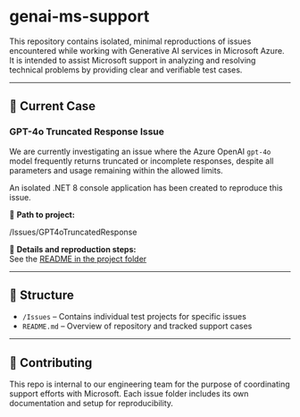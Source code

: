 # genai-ms-support

This repository contains isolated, minimal reproductions of issues encountered while working with Generative AI services in Microsoft Azure. It is intended to assist Microsoft support in analyzing and resolving technical problems by providing clear and verifiable test cases.

---

## 📌 Current Case

### GPT-4o Truncated Response Issue

We are currently investigating an issue where the Azure OpenAI `gpt-4o` model frequently returns truncated or incomplete responses, despite all parameters and usage remaining within the allowed limits.

An isolated .NET 8 console application has been created to reproduce this issue.

📂 **Path to project:**  

/Issues/GPT4oTruncatedResponse

📄 **Details and reproduction steps:**  
See the [README in the project folder](./Issues/LLMResponseTruncationScenario/README.md)

---

## 📁 Structure

- `/Issues` – Contains individual test projects for specific issues  
- `README.md` – Overview of repository and tracked support cases

---

## 🔄 Contributing

This repo is internal to our engineering team for the purpose of coordinating support efforts with Microsoft. Each issue folder includes its own documentation and setup for reproducibility.
